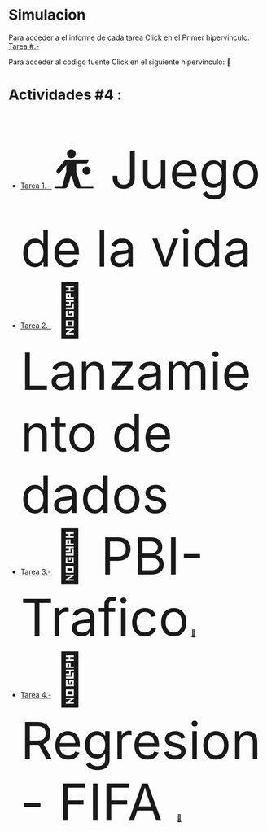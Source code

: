 # Simulacion
<p> Para acceder a el informe de cada tarea Click en el Primer hipervinculo: <a href="#"> Tarea #.-</a> </p>
<p>Para acceder al codigo fuente Click en el siguiente hipervinculo: &#128209;</p>
<h1>Actividades #4 : </h1>
<ul>
  <li>
    <a href="https://github.com/Edw1nM4rquez/Simulacion/blob/master/Juego%20de%20la%20Vida.pdf">Tarea 1.- </a> <span style='font-size:100px;'>&#9977; Juego de la vida</span>
    
  </li>
   <li>
    <a href="https://github.com/Edw1nM4rquez/Simulacion/blob/master/Dados/Simulacion_.ipynb"> Tarea 2.-</a> <span style='font-size:100px;'>&#2683; Lanzamiento de dados</span>
  </li>
    <li>
    <a href="https://github.com/Edw1nM4rquez/Simulacion/blob/master/PIB%20-%20Trafico.pdf"> Tarea 3.-</a> <span style='font-size:100px;'>&#128663; PBI- Trafico</span>
      <a href="https://github.com/Edw1nM4rquez/Simulacion/tree/master/WorkSpace/Vias1-Sim">&#128209;</a>
  </li>
  <li>
    <a href="https://github.com/Edw1nM4rquez/Simulacion/blob/master/Regresion%20-%20Fifa/Informe_FIFA.pdf"> Tarea 4.-</a> <span style='font-size:100px;'>&#127952; Regresion - FIFA </span>
      <a href="https://github.com/Edw1nM4rquez/Simulacion/blob/master/Regresion%20-%20Fifa/Simulacion_Fifa.ipynb">&#128209;</a>
  </li>
  
</ul>
